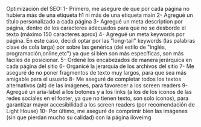 Optimización del SEO:
1- Primero, me asegure de que por cada página no hubiera más de una etiqueta h1 ni más de una etiqueta main
2- Agregué un título personalizado a cada página
3- Agregué un meta description por página, dentro de los caracteres adecuados para que no se desborde el texto (máximo 150 caracteres aprox)
4- Agregué un meta keywords por página. En este caso, decidi optar por las "long-tail" keywords (las palabras clave de cola larga) por sobre las genérica (del estilo de "inglés, programación,online,etc") ya que si bien son más específicas, son más fáciles de posicionar.
5- Ordené los encabezados de manera jerárquica en cada página del sitio
6- Organicé la jerarquía de los archivos del sitio
7- Me aseguré de no poner fragmentos de texto muy largos, para que sea más amigable para el usuario
8- Me aseguré de completar todos los textos alternativos (alt) de las imágenes, para favorecer a los screen readers
9- Agregué un aria-label a los botones y a los links (a los de los iconos de las redes sociales en el footer, ya que no tienen texto, son solo iconos), para garantizar mayor accesibilidad a los screen readers (por recomendación de Light House)
10- Por último, me aseguré de comprimir bien las imágenes (sin que pierdan mucho su calidad) con la página iloveimg
